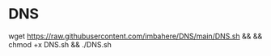 # DNS

wget https://raw.githubusercontent.com/imbahere/DNS/main/DNS.sh && && chmod +x DNS.sh && ./DNS.sh
